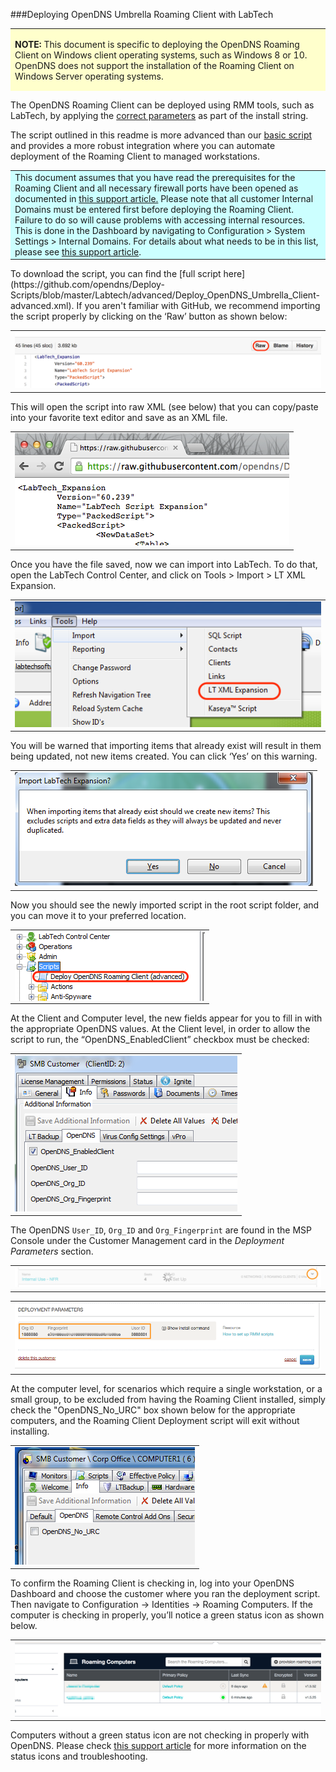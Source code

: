 ###Deploying OpenDNS Umbrella Roaming Client with LabTech
<div>
<table style="height: 100px; width: 100%">
	<tbody>
		<tr>
			<td bgcolor="#ffffcc">
				<p><strong>NOTE:</strong> This document is specific to deploying the OpenDNS Roaming Client on Windows client operating systems,  such as Windows 8 or 10. OpenDNS does not support the installation of the Roaming Client on Windows Server operating systems.</p>
			</td>
		</tr>
	</tbody>
</table>
</div>


The OpenDNS Roaming Client can be deployed using RMM tools, such as LabTech, by applying the <a href="https://docs.opendns.com/product/msp/automated-deployment/#section-deployment-parameters">correct parameters</a> as part of the install string.  

The script outlined in this readme is more advanced than our <a href="https://github.com/opendns/Deploy-Scripts/tree/master/Labtech">basic script</a> and provides a more robust integration where you can automate deployment of the Roaming Client to managed workstations.

<div>
<table style="align:center"><colgroup><col width="624" /></colgroup>
	<tbody>
		<tr>
			<td bgcolor="#ccffff">This document assumes that you have read the prerequisites for the Roaming Client and all necessary firewall ports have been opened as documented in <a href="https://docs.opendns.com/product/msp/prerequisites/">this support article.</a>  Please note that all customer Internal Domains must be entered first before deploying the Roaming Client.  Failure to do so will cause problems with accessing internal resources. This is done in the Dashboard by navigating to Configuration > System Settings > Internal Domains. For details about what needs to be in this list, please see <a href="https://docs.opendns.com/product/msp/appendix-d-internal-domains/">this support article</a>.
			</td>
		</tr>
	</tbody>
</table>
</div>
To download the script, you can find the [full script here](https://github.com/opendns/Deploy-Scripts/blob/master/Labtech/advanced/Deploy_OpenDNS_Umbrella_Client-advanced.xml).
If you aren't familiar with GitHub, we recommend importing the script properly by clicking on the ‘Raw’ button as shown below:

<table style="width:100%">
	<tbody>
		<tr>
			<td>
				<img src="docs/GitHub_Raw.png" border="0" alt="Scripts -> Raw">
			</td>
		</tr>
	</tbody>
</table>

This will open the script into raw XML (see below) that you can copy/paste into your favorite text editor and save as an XML file.

<table>
	<tbody>
		<tr>
			<td>
				<img src="docs/GitHub_Raw2.png" border="0" alt="Raw XML"">
			</td>
		</tr>
	</tbody>
</table>

Once you have the file saved, now we can import into LabTech.  To do that, open the LabTech Control Center, and click on Tools > Import > LT XML Expansion.

<table style="width:100%">
	<tbody>
		<tr>
			<td>
				<img src="docs/Import_XML.png" border="0" alt="Parameters from OpenDNS Dashboard">
			</td>
		</tr>
	</tbody>
</table>

You will be warned that importing items that already exist will result in them being updated, not new items created.  You can click ‘Yes’ on this warning.

<table style="width:100%">
	<tbody>
		<tr>
			<td>
				<img src="docs/Import_XML_Warning.png" border="0" alt="Import Script">
			</td>
		</tr>
	</tbody>
</table>

Now you should see the newly imported script in the root script folder, and you can move it to your preferred location.

<table style="width:100%">
	<tbody>
		<tr>
			<td>
				<center><img src="docs/Script_Imported.png" border="0" alt="Script successfully imported!" style="vertical-align:middle"></center>
			</td>
		</tr>
	</tbody>
</table>


At the Client and Computer level, the new fields appear for you to fill in with the appropriate OpenDNS values.  At the Client level, in order to allow the script to run, the “OpenDNS_EnabledClient” checkbox must be checked:

<table style="width:100%">
	<tbody>
		<tr>
			<td>
				<center><img src="docs/Client_Checkbox.png" border="0" alt="Computer Settings"></center>
			</td>
		</tr>
	</tbody>
</table>

The OpenDNS ```User_ID```, ```Org_ID``` and ```Org_Fingerprint``` are found in the MSP Console under the Customer Management card in the _Deployment Parameters_ section. 

<table>
	<tbody>
		<tr>
			<td>
				<img src="docs/CustomerManagement.png" border="0" alt="Click the Caret">
			</td>
		</tr>
	</tbody>
</table>

<table style="width:100%">
	<tbody>
		<tr>
			<td>
				<img src="docs/RoamingParameters.png" border="0" alt="Script Parameters">
			</td>
		</tr>
	</tbody>
</table>

At the computer level, for scenarios which require a single workstation, or a small group, to be excluded from having the Roaming Client installed, simply check the "OpenDNS\_No_URC" box shown below for the appropriate computers, and the Roaming Client Deployment script will exit without installing.

<table style="width:100%">
	<tbody>
		<tr>
			<td>
				<center><img src="docs/LabTech-ComputerAddlInfo.png" border="0" alt="Deploy to workstations only!"></center>
			</td>
		</tr>
	</tbody>
</table>


To confirm the Roaming Client is checking in, log into your OpenDNS Dashboard and choose the customer where you ran the deployment script.  Then navigate to Configuration -> Identities -> Roaming Computers.  If the computer is checking in properly, you’ll notice a green status icon as shown below.  

<table style="width:100%">
	<tbody>
		<tr>
			<td>
				<img src="docs/PolicyStatus.png" border="0" alt="Roaming Client in Dashboard">
			</td>
		</tr>
	</tbody>
</table>

Computers without a green status icon are not checking in properly with OpenDNS.  Please check [this support article](https://docs.opendns.com/product/msp/appendix-a-status-and-functionality/) for more information on the status icons and troubleshooting.
